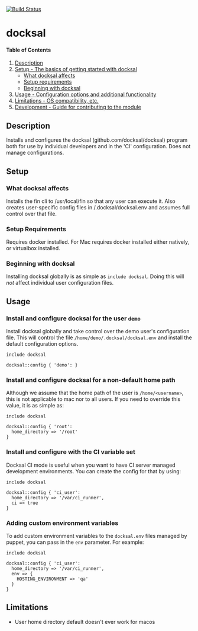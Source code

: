 [![Build Status](https://travis-ci.org/microserve-io/puppet-docksal.svg?branch=master)](https://travis-ci.org/microserve-io/puppet-docksal)

# docksal
#### Table of Contents

1. [Description](#description)
2. [Setup - The basics of getting started with docksal](#setup)
    * [What docksal affects](#what-docksal-affects)
    * [Setup requirements](#setup-requirements)
    * [Beginning with docksal](#beginning-with-docksal)
3. [Usage - Configuration options and additional functionality](#usage)
4. [Limitations - OS compatibility, etc.](#limitations)
5. [Development - Guide for contributing to the module](#development)

## Description

Installs and configures the docksal (github.com/docksal/docksal) program both for use by individual developers and in the 'CI' configuration. Does not manage configurations.

## Setup

### What docksal affects

Installs the fin cli to /usr/local/fin so that any user can execute it. Also creates user-specific config files in <home>/.docksal/docksal.env and assumes full control over that file.

### Setup Requirements

Requires docker installed. For Mac requires docker installed either natively, or virtualbox installed.

### Beginning with docksal

Installing docksal globally is as simple as `include docksal`. Doing this will *not* affect individual user configuration files.

## Usage

### Install and configure docksal for the user `demo`

Install docksal globally and take control over the demo user's configuration file. This will control the file `/home/demo/.docksal/docksal.env` and install the default configuration options.

```puppet
include docksal

docksal::config { 'demo': }
```

### Install and configure docksal for a non-default home path

Although we assume that the home path of the user is `/home/<username>`, this is not applicable to mac nor to all users. If you need to override this value, it is as simple as:

```puppet
include docksal

docksal::config { 'root':
  home_directory => '/root'
}
```

### Install and configure with the CI variable set

Docksal CI mode is useful when you want to have CI server managed development environments. You can create the config for that by using:

```puppet
include docksal

docksal::config { 'ci_user':
  home_directory => '/var/ci_runner',
  ci => true
}
```

### Adding custom environment variables

To add custom environment variables to the `docksal.env` files managed by puppet, you can pass in the `env` parameter. For example:

```puppet
include docksal

docksal::config { 'ci_user':
  home_directory => '/var/ci_runner',
  env => {
    HOSTING_ENVIRONMENT => 'qa'
  }
}
```

## Limitations
* User home directory default doesn't ever work for macos
